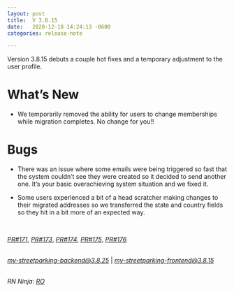 ```yaml
---
layout: post
title:  V 3.8.15
date:   2020-12-18 14:24:13 -0600
categories: release-note

---
```

Version 3.8.15 debuts a couple hot fixes and a temporary adjustment to the user profile. 



# What’s New
- We temporarily removed the ability for users to change memberships while migration completes. No change for you!!

# Bugs

- There was an issue where some emails were being triggered so fast that the system couldn’t see they were created so it decided to send another one. It’s your basic overachieving system situation and we fixed it. 

- Some users experienced a bit of a head scratcher making changes to their migrated addresses so we transferred the state and country fields so they hit in a bit more of an expected way.  


<br/>

*[PR#171](https://github.com/streetparking/my-streetparking/pull/171)*, *[PR#173](https://github.com/streetparking/my-streetparking/pull/168)*, *[PR#174](https://github.com/streetparking/my-streetparking/pull/174)*, *[PR#175](https://github.com/streetparking/my-streetparking/pull/175)*, *[PR#176](https://github.com/streetparking/my-streetparking/pull/176)*
<br/>
<br/>

 *[my-streetparking-backend@3.8.25](https://github.com/streetparking/my-streetparking/blob/bc2553bbacf9f2a6f9523ec20ac1cabc6ce91268/packages/my-streetparking-backend/CHANGELOG.md)* \| *[my-streetparking-frontend@3.8.15](https://github.com/streetparking/my-streetparking/blob/bc2553bbacf9f2a6f9523ec20ac1cabc6ce91268/packages/my-streetparking-frontend/CHANGELOG.md)* 
<br/>
<br/>

_RN Ninja: [RO](https://github.com/robyanna)_
 
 
 